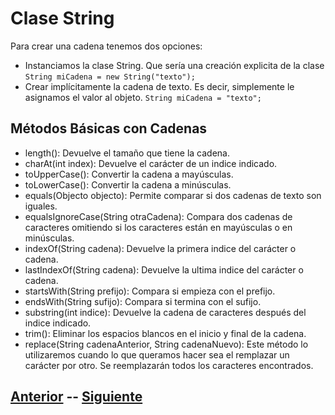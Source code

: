 # Clase String
Para crear una cadena tenemos dos opciones:
- Instanciamos la clase String. Que sería una creación explicita de la clase
`String miCadena = new String("texto");`
- Crear implícitamente la cadena de texto. Es decir, simplemente le asignamos el valor al objeto.
`String miCadena = "texto";`

## Métodos Básicas con Cadenas
- length(): Devuelve el tamaño que tiene la cadena.
- charAt(int index): Devuelve el carácter de un indice indicado.
- toUpperCase(): Convertir la cadena a mayúsculas.
- toLowerCase(): Convertir la cadena a minúsculas.
- equals(Objecto objecto): Permite comparar si dos cadenas de texto son iguales.
- equalsIgnoreCase(String otraCadena): Compara dos cadenas de caracteres omitiendo si los caracteres están en mayúsculas o en minúsculas.
- indexOf(String cadena): Devuelve la primera indice del carácter o cadena.
- lastIndexOf(String cadena): Devuelve la ultima indice del carácter o cadena.
- startsWith(String prefijo): Compara si empieza con el prefijo.
- endsWith(String sufijo): Compara si termina con el sufijo.
- substring(int indice): Devuelve la cadena de caracteres después del indice indicado.
- trim(): Eliminar los espacios blancos en el inicio y final de la cadena.
- replace(String cadenaAnterior, String cadenaNuevo): Este método lo utilizaremos cuando lo que queramos hacer sea el remplazar un carácter por otro. Se reemplazarán todos los caracteres encontrados.

## [Anterior](page5.md)  --  [Siguiente](page7.md)